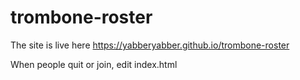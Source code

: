# trombone-roster

The site is live here https://yabberyabber.github.io/trombone-roster

When people quit or join, edit index.html
